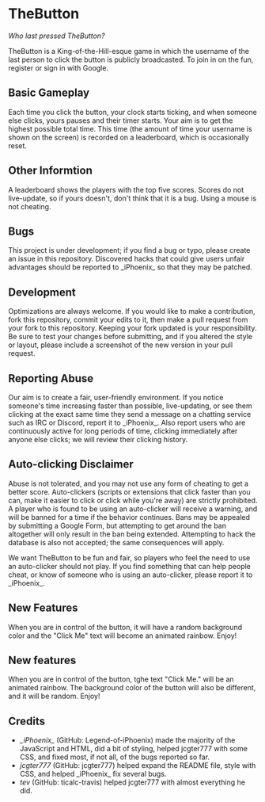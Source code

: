 # TheButton
_Who last pressed TheButton?_

TheButton is a King-of-the-Hill-esque game in which the username of the last person to click the button is publicly broadcasted. To join in on the fun, register or sign in with Google.

## Basic Gameplay
Each time you click the button, your clock starts ticking, and when someone else clicks, yours pauses and their timer starts. Your aim is to get the highest possible total time. This time (the amount of time your username is shown on the screen) is recorded on a leaderboard, which is occasionally reset. 

## Other Informtion
A leaderboard shows the players with the top five scores. Scores do not live-update, so if yours doesn't, don't think that it is a bug. Using a mouse is not cheating. 

## Bugs
This project is under development; if you find a bug or typo, please create an issue in this repository. Discovered hacks that could give users unfair advantages should be reported to \_iPhoenix\_ so that they may be patched.

## Development
Optimizations are always welcome. If you would like to make a contribution, fork this repository, commit your edits to it, then make a pull request from your fork to this repository. Keeping your fork updated is your responsibility. Be sure to test your changes before submitting, and if you altered the style or layout, please include a screenshot of the new version in your pull request.

## Reporting Abuse
Our aim is to create a fair, user-friendly environment. If you notice someone's time increasing faster than possible, live-updating, or see them clicking at the exact same time they send a message on a chatting service such as IRC or Discord, report it to \_iPhoenix\_. Also report users who are continuously active for long periods of time, clicking immediately after anyone else clicks; we will review their clicking history.

## Auto-clicking Disclaimer
Abuse is not tolerated, and you may not use any form of cheating to get a better score. Auto-clickers (scripts or extensions that click faster than you can, make it easier to click or click while you're away) are strictly prohibited. A player who is found to be using an auto-clicker will receive a warning, and will be banned for a time if the behavior continues. Bans may be appealed by submitting a Google Form, but attempting to get around the ban altogether will only result in the ban being extended. Attempting to hack the database is also not accepted; the same consequences will apply.

We want TheButton to be fun and fair, so players who feel the need to use an auto-clicker should not play. If you find something that can help people cheat, or know of someone who is using an auto-clicker, please report it to \_iPhoenix\_.

## New Features
When you are in control of the button, it will have a random background color and the "Click Me" text will become an animated rainbow. Enjoy!

## New features
When you are in control of the button, tghe text "Click Me." will be an animated rainbow. The background color of the button will also be different, and it will be random. Enjoy!

## Credits
- *\_iPhoenix\_* (GitHub: Legend-of-iPhoenix) made the majority of the JavaScript and HTML, did a bit of styling, helped jcgter777 with some CSS, and fixed most, if not all, of the bugs reported so far. 
- *jcgter777* (GitHub: jcgter777) helped expand the README file, style with CSS, and helped \_iPhoenix\_ fix several bugs.
- *tev* (GitHub: ticalc-travis) helped jcgter777 with almost everything he did. 
